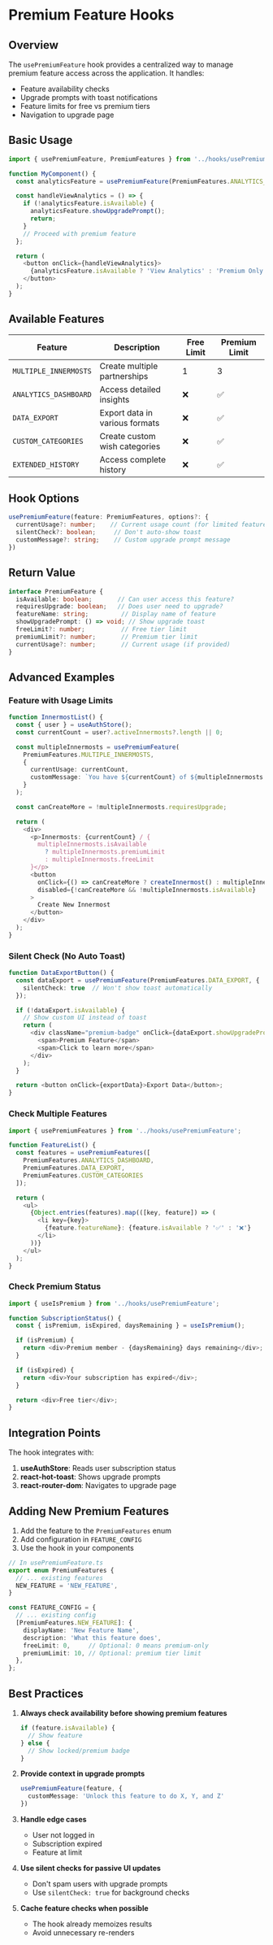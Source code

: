 # Premium Feature Hooks

## Overview

The `usePremiumFeature` hook provides a centralized way to manage premium feature access across the application. It handles:
- Feature availability checks
- Upgrade prompts with toast notifications
- Feature limits for free vs premium tiers
- Navigation to upgrade page

## Basic Usage

```typescript
import { usePremiumFeature, PremiumFeatures } from '../hooks/usePremiumFeature';

function MyComponent() {
  const analyticsFeature = usePremiumFeature(PremiumFeatures.ANALYTICS_DASHBOARD);

  const handleViewAnalytics = () => {
    if (!analyticsFeature.isAvailable) {
      analyticsFeature.showUpgradePrompt();
      return;
    }
    // Proceed with premium feature
  };

  return (
    <button onClick={handleViewAnalytics}>
      {analyticsFeature.isAvailable ? 'View Analytics' : 'Premium Only'}
    </button>
  );
}
```

## Available Features

| Feature | Description | Free Limit | Premium Limit |
|---------|-------------|------------|---------------|
| `MULTIPLE_INNERMOSTS` | Create multiple partnerships | 1 | 3 |
| `ANALYTICS_DASHBOARD` | Access detailed insights | ❌ | ✅ |
| `DATA_EXPORT` | Export data in various formats | ❌ | ✅ |
| `CUSTOM_CATEGORIES` | Create custom wish categories | ❌ | ✅ |
| `EXTENDED_HISTORY` | Access complete history | ❌ | ✅ |

## Hook Options

```typescript
usePremiumFeature(feature: PremiumFeatures, options?: {
  currentUsage?: number;    // Current usage count (for limited features)
  silentCheck?: boolean;     // Don't auto-show toast
  customMessage?: string;    // Custom upgrade prompt message
})
```

## Return Value

```typescript
interface PremiumFeature {
  isAvailable: boolean;       // Can user access this feature?
  requiresUpgrade: boolean;   // Does user need to upgrade?
  featureName: string;         // Display name of feature
  showUpgradePrompt: () => void; // Show upgrade toast
  freeLimit?: number;          // Free tier limit
  premiumLimit?: number;       // Premium tier limit
  currentUsage?: number;       // Current usage (if provided)
}
```

## Advanced Examples

### Feature with Usage Limits

```typescript
function InnermostList() {
  const { user } = useAuthStore();
  const currentCount = user?.activeInnermosts?.length || 0;

  const multipleInnermosts = usePremiumFeature(
    PremiumFeatures.MULTIPLE_INNERMOSTS,
    {
      currentUsage: currentCount,
      customMessage: `You have ${currentCount} of ${multipleInnermosts.freeLimit} free innermosts.`
    }
  );

  const canCreateMore = !multipleInnermosts.requiresUpgrade;

  return (
    <div>
      <p>Innermosts: {currentCount} / {
        multipleInnermosts.isAvailable
          ? multipleInnermosts.premiumLimit
          : multipleInnermosts.freeLimit
      }</p>
      <button
        onClick={() => canCreateMore ? createInnermost() : multipleInnermosts.showUpgradePrompt()}
        disabled={!canCreateMore && !multipleInnermosts.isAvailable}
      >
        Create New Innermost
      </button>
    </div>
  );
}
```

### Silent Check (No Auto Toast)

```typescript
function DataExportButton() {
  const dataExport = usePremiumFeature(PremiumFeatures.DATA_EXPORT, {
    silentCheck: true  // Won't show toast automatically
  });

  if (!dataExport.isAvailable) {
    // Show custom UI instead of toast
    return (
      <div className="premium-badge" onClick={dataExport.showUpgradePrompt}>
        <span>Premium Feature</span>
        <span>Click to learn more</span>
      </div>
    );
  }

  return <button onClick={exportData}>Export Data</button>;
}
```

### Check Multiple Features

```typescript
import { usePremiumFeatures } from '../hooks/usePremiumFeature';

function FeatureList() {
  const features = usePremiumFeatures([
    PremiumFeatures.ANALYTICS_DASHBOARD,
    PremiumFeatures.DATA_EXPORT,
    PremiumFeatures.CUSTOM_CATEGORIES
  ]);

  return (
    <ul>
      {Object.entries(features).map(([key, feature]) => (
        <li key={key}>
          {feature.featureName}: {feature.isAvailable ? '✅' : '❌'}
        </li>
      ))}
    </ul>
  );
}
```

### Check Premium Status

```typescript
import { useIsPremium } from '../hooks/usePremiumFeature';

function SubscriptionStatus() {
  const { isPremium, isExpired, daysRemaining } = useIsPremium();

  if (isPremium) {
    return <div>Premium member - {daysRemaining} days remaining</div>;
  }

  if (isExpired) {
    return <div>Your subscription has expired</div>;
  }

  return <div>Free tier</div>;
}
```

## Integration Points

The hook integrates with:

1. **useAuthStore**: Reads user subscription status
2. **react-hot-toast**: Shows upgrade prompts
3. **react-router-dom**: Navigates to upgrade page

## Adding New Premium Features

1. Add the feature to the `PremiumFeatures` enum
2. Add configuration in `FEATURE_CONFIG`
3. Use the hook in your components

```typescript
// In usePremiumFeature.ts
export enum PremiumFeatures {
  // ... existing features
  NEW_FEATURE = 'NEW_FEATURE',
}

const FEATURE_CONFIG = {
  // ... existing config
  [PremiumFeatures.NEW_FEATURE]: {
    displayName: 'New Feature Name',
    description: 'What this feature does',
    freeLimit: 0,     // Optional: 0 means premium-only
    premiumLimit: 10, // Optional: premium tier limit
  },
};
```

## Best Practices

1. **Always check availability before showing premium features**
   ```typescript
   if (feature.isAvailable) {
     // Show feature
   } else {
     // Show locked/premium badge
   }
   ```

2. **Provide context in upgrade prompts**
   ```typescript
   usePremiumFeature(feature, {
     customMessage: 'Unlock this feature to do X, Y, and Z'
   })
   ```

3. **Handle edge cases**
   - User not logged in
   - Subscription expired
   - Feature at limit

4. **Use silent checks for passive UI updates**
   - Don't spam users with upgrade prompts
   - Use `silentCheck: true` for background checks

5. **Cache feature checks when possible**
   - The hook already memoizes results
   - Avoid unnecessary re-renders